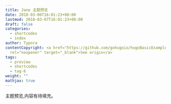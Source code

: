 ```yaml
---
title: Jane 主题预览
date: 2018-03-06T16:01:23+08:00
lastmod: 2018-03-07T16:01:23+08:00
draft: false
categories:
  - shortcodes
  - index
author: Typora
contentCopyright: <a href="https://github.com/gohugoio/hugoBasicExample"
  rel="noopener" target="_blank">See origin</a>
tags:
  - preview
  - shortcodes
  - tag-6
weight: ""
mathjax: true
---
```


主题预览,内容有待填充。
